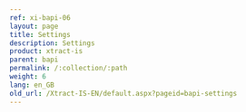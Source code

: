 ```yaml
---
ref: xi-bapi-06
layout: page
title: Settings
description: Settings
product: xtract-is
parent: bapi
permalink: /:collection/:path
weight: 6
lang: en_GB
old_url: /Xtract-IS-EN/default.aspx?pageid=bapi-settings
---
```

